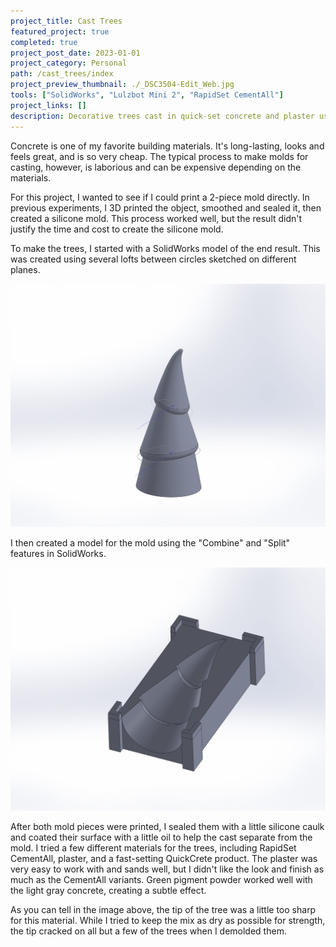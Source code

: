 ```yaml
---
project_title: Cast Trees
featured_project: true
completed: true
project_post_date: 2023-01-01
project_category: Personal
path: /cast_trees/index
project_preview_thumbnail: ./_DSC3504-Edit_Web.jpg
tools: ["SolidWorks", "Lulzbot Mini 2", "RapidSet CementAll"]
project_links: []
description: Decorative trees cast in quick-set concrete and plaster using a 3D printed mold. 
---
```


Concrete is one of my favorite building materials. It's long-lasting, looks and feels great, and is so very cheap. The typical process to make molds for casting, however, is laborious and can be expensive depending on the materials.

For this project, I wanted to see if I could print a 2-piece mold directly. In previous experiments, I 3D printed the object, smoothed and sealed it, then created a silicone mold. This process worked well, but the result didn't justify the time and cost to create the silicone mold.

To make the trees, I started with a SolidWorks model of the end result. This was created using several lofts between circles sketched on different planes.

![Solidworks Tree](Solidworks_Tree.jpg)

I then created a model for the mold using the "Combine" and "Split" features in SolidWorks.

![Solidworks Mold](Solidworks_Mold.jpg)

After both mold pieces were printed, I sealed them with a little silicone caulk and coated their surface with a little oil to help the cast separate from the mold. I tried a few different materials for the trees, including RapidSet CementAll, plaster, and a fast-setting QuickCrete product. The plaster was very easy to work with and sands well, but I didn't like the look and finish as much as the CementAll variants. Green pigment powder worked well with the light gray concrete, creating a subtle effect.

As you can tell in the image above, the tip of the tree was a little too sharp for this material. While I tried to keep the mix as dry as possible for strength, the tip cracked on all but a few of the trees when I demolded them.
